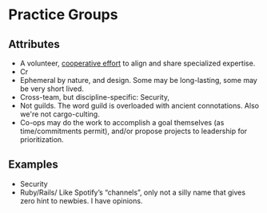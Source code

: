 # Practice Groups

## Attributes

- A volunteer, [cooperative effort](https://en.wikipedia.org/wiki/Cooperative) to align and share specialized expertise.
- Cr
- Ephemeral by nature, and design. Some may be long-lasting, some may be very short lived.
- Cross-team, but discipline-specific: Security, 
- Not guilds. The word guild is overloaded with ancient connotations. Also we're not cargo-culting.
- Co-ops may do the work to accomplish a goal themselves (as time/commitments permit), and/or propose projects to leadership for prioritization.

## Examples

- Security
- Ruby/Rails/
Like Spotify’s “channels”, only not a silly name that gives zero hint to newbies. I have opinions.
<!--stackedit_data:
eyJoaXN0b3J5IjpbMTAwMjgyNzc5Ml19
-->